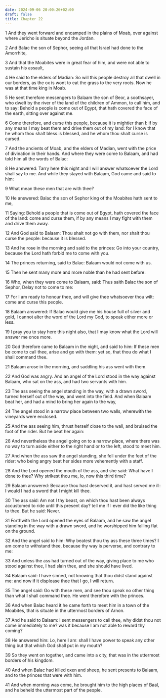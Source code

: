 ```yaml
---
date: 2024-09-06 20:00:26+02:00
draft: false
title: Chapter 22
---
```




1 And they went forward and encamped in the plains of Moab, over against where Jericho is situate beyond the Jordan.

2 And Balac the son of Sephor, seeing all that Israel had done to the Amorrhite,

3 And that the Moabites were in great fear of him, and were not able to sustain his assault,

4 He said to the elders of Madian: So will this people destroy all that dwell in our borders, as the ox is wont to eat the grass to the very roots. Now he was at that time king in Moab.

5 He sent therefore messengers to Balaam the son of Beor, a soothsayer, who dwelt by the river of the land of the children of Ammon, to call him, and to say: Behold a people is come out of Egypt, that hath covered the face of the earth, sitting over against me.

6 Come therefore, and curse this people, because it is mightier than I: if by any means I may beat them and drive them out of my land: for I know that he whom thou shalt bless is blessed, and he whom thou shalt curse is cursed.

7 And the ancients of Moab, and the elders of Madian, went with the price of divination in their hands. And where they were come to Balaam, and had told him all the words of Balac:

8 He answered: Tarry here this night and I will answer whatsoever the Lord shall say to me. And while they stayed with Balaam, God came and said to him:

9 What mean these men that are with thee?

10 He answered: Balac the son of Sephor king of the Moabites hath sent to me,

11 Saying: Behold a people that is come out of Egypt, hath covered the face of the land: come and curse them, if by any means I may fight with them and drive them away.

12 And God said to Balaam: Thou shalt not go with them, nor shalt thou curse the people: because it is blessed.

13 And he rose in the morning and said to the princes: Go into your country, because the Lord hath forbid me to come with you.

14 The princes returning, said to Balac: Balaam would not come with us.

15 Then he sent many more and more noble than he had sent before:

16 Who, when they were come to Balaam, said: Thus saith Balac the son of Sephor, Delay not to come to me:

17 For I am ready to honour thee, and will give thee whatsoever thou wilt: come and curse this people.

18 Balaam answered: If Balac would give me his house full of silver and gold, I cannot alter the word of the Lord my God, to speak either more or less.

19 I pray you to stay here this night also, that I may know what the Lord will answer me once more.

20 God therefore came to Balaam in the night, and said to him: If these men be come to call thee, arise and go with them: yet so, that thou do what I shall command thee.

21 Balaam arose in the morning, and saddling his ass went with them.

22 And God was angry. And an angel of the Lord stood in the way against Balaam, who sat on the ass, and had two servants with him.

23 The ass seeing the angel standing in the way, with a drawn sword, turned herself out of the way, and went into the field. And when Balaam beat her, and had a mind to bring her again to the way,

24 The angel stood in a narrow place between two walls, wherewith the vineyards were enclosed.

25 And the ass seeing him, thrust herself close to the wall, and bruised the foot of the rider. But he beat her again:

26 And nevertheless the angel going on to a narrow place, where there was no way to turn aside either to the right hand or to the left, stood to meet him.

27 And when the ass saw the angel standing, she fell under the feet of the rider: who being angry beat her sides more vehemently with a staff.

28 And the Lord opened the mouth of the ass, and she said: What have I done to thee? Why strikest thou me, lo, now this third time?

29 Balaam answered: Because thou hast deserved it, and hast served me ill: I would I had a sword that I might kill thee.

30 The ass said: Am not I thy beast, on which thou hast been always accustomed to ride until this present day? tell me if I ever did the like thing to thee. But he said: Never.

31 Forthwith the Lord opened the eyes of Balaam, and he saw the angel standing in the way with a drawn sword, and he worshipped him falling flat on the ground.

32 And the angel said to him: Why beatest thou thy ass these three times? I am come to withstand thee, because thy way is perverse, and contrary to me:

33 And unless the ass had turned out of the way, giving place to me who stood against thee, I had slain thee, and she should have lived.

34 Balaam said: I have sinned, not knowing that thou didst stand against me: and now if it displease thee that I go, I will return.

35 The angel said: Go with these men, and see thou speak no other thing than what I shall command thee. He went therefore with the princes.

36 And when Balac heard it he came forth to meet him in a town of the Moabites, that is situate in the uttermost borders of Arnon.

37 And he said to Balaam: I sent messengers to call thee, why didst thou not come immediately to me? was it because I am not able to reward thy coming?

38 He answered him: Lo, here I am: shall I have power to speak any other thing but that which God shall put in my mouth?

39 So they went on together, and came into a city, that was in the uttermost borders of his kingdom.

40 And when Balac had killed oxen and sheep, he sent presents to Balaam, and to the princes that were with him.

41 And when morning was come, he brought him to the high places of Baal, and he beheld the uttermost part of the people.

